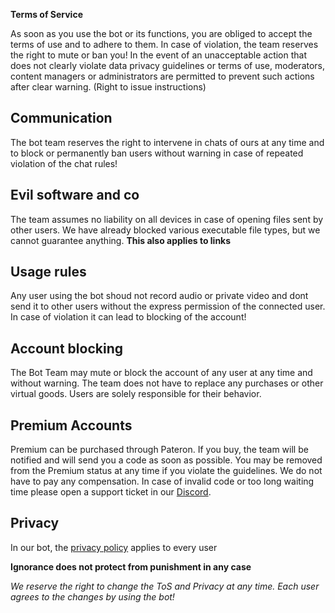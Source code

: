 **Terms of Service**

As soon as you use the bot or its functions, you are obliged to accept the terms of use and to adhere to them. In case of violation, the team reserves the right to mute or ban you! In the event of an unacceptable action that does not clearly violate data privacy guidelines or terms of use, moderators, content managers or administrators are permitted to prevent such actions after clear warning. (Right to issue instructions)

## Communication

The bot team reserves the right to intervene in chats of ours at any time and to block or permanently ban users 
without warning in case of repeated violation of the chat rules! 

## Evil software and co

The team assumes no liability on all devices in case of opening files sent by other users. 
We have already blocked various executable file types, but we cannot guarantee anything.
**This also applies to links**

## Usage rules 

Any user using the bot shoud not record audio or private video and dont send it to other users without the express permission of the connected user. In case of violation it can lead to blocking of the account!

## Account blocking

The Bot Team may  mute or block the account of any user at any time and without warning. The team does not have to replace any purchases or other virtual goods. Users are solely responsible for their behavior.

## Premium Accounts

Premium can be purchased through Pateron. If you buy, the team will be notified and will send you a code as soon as possible. You may be removed from the Premium status at any time if you violate the guidelines. We do not have to pay any compensation. In case of invalid code or too long waiting time please open a support ticket in our [Discord](https://discord.gg/zEwGEJUPRC).

## Privacy 

In our bot, the [privacy policy](https://github.com/New-Time-Development/OmeCord/blob/docs/privacy/privacy.md) applies to every user 

**Ignorance does not protect from punishment in any case**

*We reserve the right to change the ToS and Privacy  at any time. Each user agrees to the changes by using the bot!*
